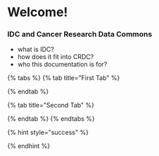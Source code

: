 # Welcome!

### IDC and Cancer Research Data Commons

* what is IDC?
* how does it fit into CRDC?
* who this documentation is for?



{% tabs %}
{% tab title="First Tab" %}

{% endtab %}

{% tab title="Second Tab" %}

{% endtab %}
{% endtabs %}

{% hint style="success" %}

{% endhint %}

